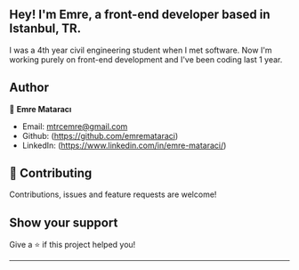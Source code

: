 <h2 >Hey!
I'm Emre, a front-end developer based in Istanbul, TR.
</h2>
<p>I was a 4th year civil engineering student when I met software. Now I'm working purely on front-end development and I've been coding last 1 year.</p>


## Author

👤 **Emre Mataracı**

- Email: mtrcemre@gmail.com
- Github: (https://github.com/emremataraci)
- LinkedIn: (https://www.linkedin.com/in/emre-mataraci/)

## 🤝 Contributing

Contributions, issues and feature requests are welcome!

## Show your support

Give a ⭐️ if this project helped you!

---